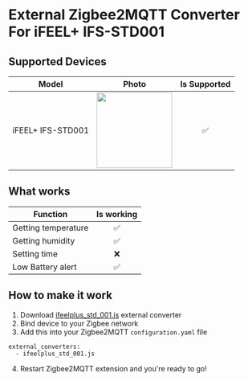 # External Zigbee2MQTT Converter For iFEEL+ IFS-STD001
## Supported Devices
| Model | Photo | Is Supported |
|-----------------|:-------------------------------:|:---------:|
|iFEEL+ IFS-STD001|<img src="https://cdn1.ozone.ru/s3/multimedia-9/wc1000/6267204177.jpg" width="150">|✅|
## What works
| Function | Is working |
|-------------------|:------:|
|Getting temperature|✅|
|Getting humidity|✅|
|Setting time|❌|
|Low Battery alert|✅|
## How to make it work
1. Download [ifeelplus_std_001.js](https://github.com/Corvych/ifeel_ifs_std_001_z2m/blob/stable/ifeelplus_std_001.js) external converter
2. Bind device to your Zigbee network
3. Add this into your Zigbee2MQTT `configuration.yaml` file
```
external_converters:
  - ifeelplus_std_001.js
```
4. Restart Zigbee2MQTT extension and you're ready to go!
